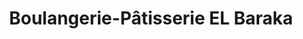 ---
title: "Boulangerie-Pâtisserie EL Baraka"
url: /alfortville/boulangerie-patisserie-el-baraka/
shop: Bäckerei
---
